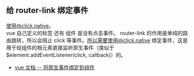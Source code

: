 ## 给 router-link 绑定事件

使用@click.native。  
vue 自己定义的标签 <router-link> 还有 组件<my-vue-template/> 是没有点击事件。 router-link 的作用是单纯的路由跳转，所以会阻止 click 等事件。所以需要使用@click.native 绑定事件，这是用于给组件的根元素直接监听原生事件（类似于\$element.addEventListener(click, callback)）的。

- [vue 文档 -- 将原生事件绑定到组件](https://cn.vuejs.org/v2/guide/components-custom-events.html#%E5%B0%86%E5%8E%9F%E7%94%9F%E4%BA%8B%E4%BB%B6%E7%BB%91%E5%AE%9A%E5%88%B0%E7%BB%84%E4%BB%B6)
